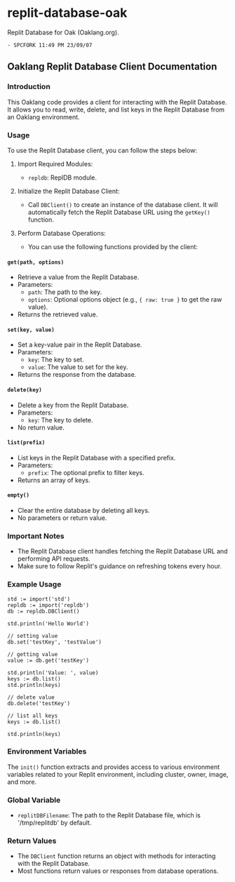 # replit-database-oak
Replit Database for Oak (Oaklang.org).

```
- SPCFORK 11:49 PM 23/09/07
```

## Oaklang Replit Database Client Documentation

### Introduction
This Oaklang code provides a client for interacting with the Replit Database. It allows you to read, write, delete, and list keys in the Replit Database from an Oaklang environment.

### Usage
To use the Replit Database client, you can follow the steps below:

1. Import Required Modules:
   - `repldb`: ReplDB module.

2. Initialize the Replit Database Client:
   - Call `DBClient()` to create an instance of the database client. It will automatically fetch the Replit Database URL using the `getKey()` function.

3. Perform Database Operations:
   - You can use the following functions provided by the client:

#### `get(path, options)`
   - Retrieve a value from the Replit Database.
   - Parameters:
     - `path`: The path to the key.
     - `options`: Optional options object (e.g., `{ raw: true }` to get the raw value).
   - Returns the retrieved value.

#### `set(key, value)`
   - Set a key-value pair in the Replit Database.
   - Parameters:
     - `key`: The key to set.
     - `value`: The value to set for the key.
   - Returns the response from the database.

#### `delete(key)`
   - Delete a key from the Replit Database.
   - Parameters:
     - `key`: The key to delete.
   - No return value.

#### `list(prefix)`
   - List keys in the Replit Database with a specified prefix.
   - Parameters:
     - `prefix`: The optional prefix to filter keys.
   - Returns an array of keys.

#### `empty()`
   - Clear the entire database by deleting all keys.
   - No parameters or return value.

### Important Notes
- The Replit Database client handles fetching the Replit Database URL and performing API requests.
- Make sure to follow Replit's guidance on refreshing tokens every hour.

### Example Usage
```oak
std := import('std')
repldb := import('repldb')
db := repldb.DBClient()

std.println('Hello World')

// setting value
db.set('testKey', 'testValue')

// getting value
value := db.get('testKey')

std.println('Value: ', value)
keys := db.list()
std.println(keys)

// delete value
db.delete('testKey')

// list all keys
keys := db.list()

std.println(keys)
```

### Environment Variables
The `init()` function extracts and provides access to various environment variables related to your Replit environment, including cluster, owner, image, and more.

### Global Variable
- `replitDBFilename`: The path to the Replit Database file, which is '/tmp/replitdb' by default.

### Return Values
- The `DBClient` function returns an object with methods for interacting with the Replit Database.
- Most functions return values or responses from database operations.
